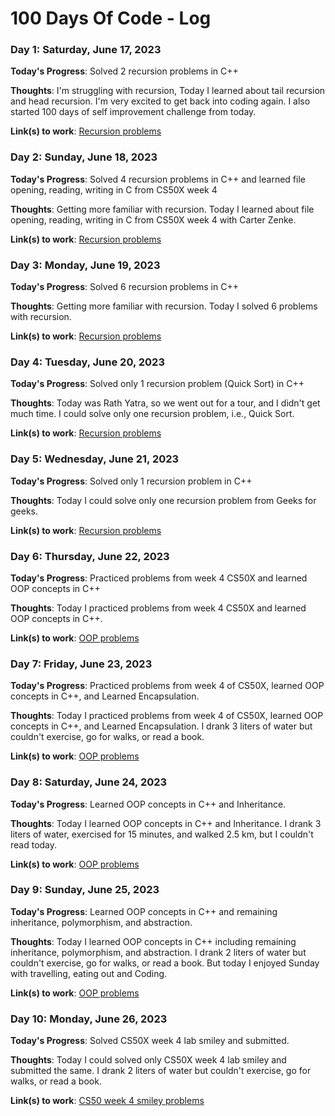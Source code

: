 # 100 Days Of Code - Log

### Day 1: Saturday, June 17, 2023

**Today's Progress**: Solved 2 recursion problems in C++

**Thoughts**: I'm struggling with recursion, Today I learned about tail recursion and head recursion. I'm very excited to get back into coding again. I also started 100 days of self improvement challenge from today.

**Link(s) to work**: [Recursion problems](https://github.com/Swastik-Chakravorty/Learning_CPP/tree/master/recursion)

### Day 2: Sunday, June 18, 2023

**Today's Progress**: Solved 4 recursion problems in C++ and learned file opening, reading, writing in C from CS50X week 4

**Thoughts**: Getting more familiar with recursion. Today I learned about file opening, reading, writing in C from CS50X week 4 with Carter Zenke.

**Link(s) to work**: [Recursion problems](https://github.com/Swastik-Chakravorty/Learning_CPP/tree/master/recursion)

### Day 3: Monday, June 19, 2023

**Today's Progress**: Solved 6 recursion problems in C++

**Thoughts**: Getting more familiar with recursion. Today I solved 6 problems with recursion.

**Link(s) to work**: [Recursion problems](https://github.com/Swastik-Chakravorty/Learning_CPP/tree/master/recursion)

### Day 4: Tuesday, June 20, 2023

**Today's Progress**: Solved only 1 recursion problem (Quick Sort) in C++

**Thoughts**: Today was Rath Yatra, so we went out for a tour, and I didn't get much time. I could solve only one recursion problem, i.e., Quick Sort.

**Link(s) to work**: [Recursion problems](https://github.com/Swastik-Chakravorty/Learning_CPP/tree/master/recursion)

### Day 5: Wednesday, June 21, 2023

**Today's Progress**: Solved only 1 recursion problem in C++

**Thoughts**: Today I could solve only one recursion problem from Geeks for geeks.

**Link(s) to work**: [Recursion problems](https://github.com/Swastik-Chakravorty/Learning_CPP/tree/master/recursion)

### Day 6: Thursday, June 22, 2023

**Today's Progress**: Practiced problems from week 4 CS50X and learned OOP concepts in C++

**Thoughts**: Today I practiced problems from week 4 CS50X and learned OOP concepts in C++.

**Link(s) to work**: [OOP problems](https://github.com/Swastik-Chakravorty/Learning_CPP/tree/master/OOP)

### Day 7: Friday, June 23, 2023

**Today's Progress**: Practiced problems from week 4 of CS50X, learned OOP concepts in C++, and Learned Encapsulation.

**Thoughts**: Today I practiced problems from week 4 of CS50X, learned OOP concepts in C++, and Learned Encapsulation. I drank 3 liters of water but couldn't exercise, go for walks, or read a book.

**Link(s) to work**: [OOP problems](https://github.com/Swastik-Chakravorty/Learning_CPP/tree/master/OOP)

### Day 8: Saturday, June 24, 2023

**Today's Progress**: Learned OOP concepts in C++ and Inheritance.

**Thoughts**: Today I learned OOP concepts in C++ and Inheritance. I drank 3 liters of water, exercised for 15 minutes, and walked 2.5 km, but I couldn't read today.

**Link(s) to work**: [OOP problems](https://github.com/Swastik-Chakravorty/Learning_CPP/tree/master/OOP)

### Day 9: Sunday, June 25, 2023

**Today's Progress**: Learned OOP concepts in C++ and remaining inheritance, polymorphism, and abstraction.

**Thoughts**: Today I learned OOP concepts in C++ including remaining inheritance, polymorphism, and abstraction. I drank 2 liters of water but couldn't exercise, go for walks, or read a book. But today I enjoyed Sunday with travelling, eating out and Coding.

**Link(s) to work**: [OOP problems](https://github.com/Swastik-Chakravorty/Learning_CPP/tree/master/OOP)

### Day 10: Monday, June 26, 2023

**Today's Progress**: Solved CS50X week 4 lab smiley and submitted.

**Thoughts**: Today I could solved only CS50X week 4 lab smiley and submitted the same. I drank 2 liters of water but couldn't exercise, go for walks, or read a book.

**Link(s) to work**: [CS50 week 4 smiley problems](https://github.com/me50/Swastik-Chakravorty)

